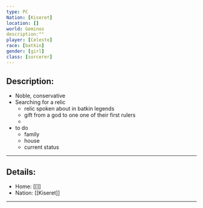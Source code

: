 ```yaml
---
type: PC
Nation: [Kiseret]
location: []
world: Geminos
description:""
player: [Celeste]
race: [batkin]
gender: [girl]
class: [sorcerer]
---
```


## Description:

- Noble, conservative
- Searching for a relic 
	- relic spoken about in batkin legends
	- gift from a god to one one of their first rulers
	- 
- to do
	- family
	- house
	- current status

---
## Details:
- Home: [[]]
- Nation: [[Kiseret]]

---


